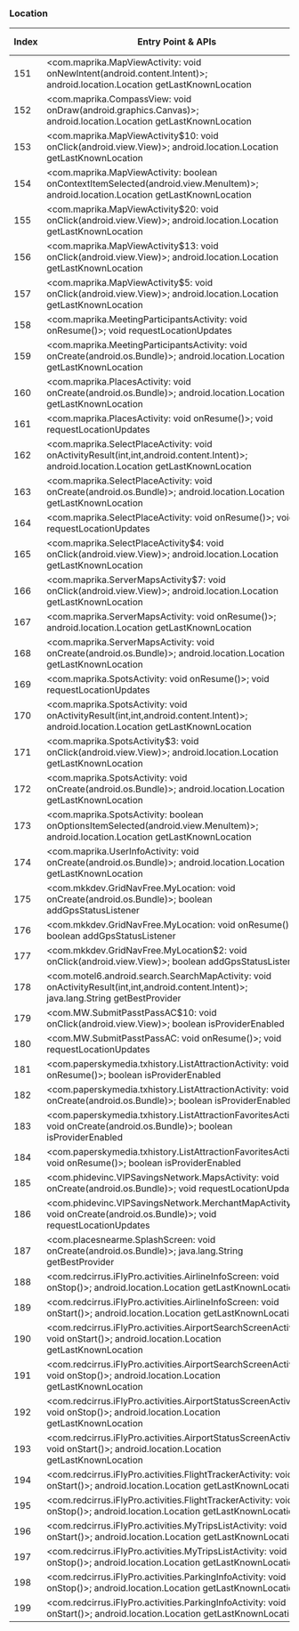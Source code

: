 ### Location
| Index | Entry Point & APIs | Screen shot | Resource id | Label |
| ------------- | ------------- | ------------- |-------------|-------------|
| 151 | <com.maprika.MapViewActivity: void onNewIntent(android.content.Intent)>; android.location.Location getLastKnownLocation | ![](F:\COSMOS\output\py\Play_win8\Travel_Local\com.maprika\com.maprika.MapViewActivity.png) |  | T |
| 152 | <com.maprika.CompassView: void onDraw(android.graphics.Canvas)>; android.location.Location getLastKnownLocation | ![](F:\COSMOS\output\py\Play_win8\Travel_Local\com.maprika\com.maprika.UserInfoActivity.png) | {'2131492941': <sensitive_component.SensitiveComponent.SensitiveView object at 0x000001252401BE48>} | T |
| 153 | <com.maprika.MapViewActivity$10: void onClick(android.view.View)>; android.location.Location getLastKnownLocation | ![](F:\COSMOS\output\py\Play_win8\Travel_Local\com.maprika\com.maprika.MapViewActivity.png) |  | T |
| 154 | <com.maprika.MapViewActivity: boolean onContextItemSelected(android.view.MenuItem)>; android.location.Location getLastKnownLocation | ![](F:\COSMOS\output\py\Play_win8\Travel_Local\com.maprika\com.maprika.MapViewActivity.png) |  | T |
| 155 | <com.maprika.MapViewActivity$20: void onClick(android.view.View)>; android.location.Location getLastKnownLocation | ![](F:\COSMOS\output\py\Play_win8\Travel_Local\com.maprika\com.maprika.MapViewActivity.png) |  | T |
| 156 | <com.maprika.MapViewActivity$13: void onClick(android.view.View)>; android.location.Location getLastKnownLocation | ![](F:\COSMOS\output\py\Play_win8\Travel_Local\com.maprika\com.maprika.MapViewActivity.png) | {'2131493023': <sensitive_component.SensitiveComponent.SensitiveView object at 0x0000012523EE7DA0>} | T |
| 157 | <com.maprika.MapViewActivity$5: void onClick(android.view.View)>; android.location.Location getLastKnownLocation | ![](F:\COSMOS\output\py\Play_win8\Travel_Local\com.maprika\com.maprika.MapViewActivity.png) | {'2131492970': <sensitive_component.SensitiveComponent.SensitiveView object at 0x0000012523EE7C50>} | T |
| 158 | <com.maprika.MeetingParticipantsActivity: void onResume()>; void requestLocationUpdates | ![](F:\COSMOS\output\py\Play_win8\Travel_Local\com.maprika\com.maprika.MeetingParticipantsActivity.png) |  | F |
| 159 | <com.maprika.MeetingParticipantsActivity: void onCreate(android.os.Bundle)>; android.location.Location getLastKnownLocation | ![](F:\COSMOS\output\py\Play_win8\Travel_Local\com.maprika\com.maprika.MeetingParticipantsActivity.png) |  | F |
| 160 | <com.maprika.PlacesActivity: void onCreate(android.os.Bundle)>; android.location.Location getLastKnownLocation | ![](F:\COSMOS\output\py\Play_win8\Travel_Local\com.maprika\com.maprika.PlacesActivity.png) |  | |
| 161 | <com.maprika.PlacesActivity: void onResume()>; void requestLocationUpdates | ![](F:\COSMOS\output\py\Play_win8\Travel_Local\com.maprika\com.maprika.PlacesActivity.png) |  | |
| 162 | <com.maprika.SelectPlaceActivity: void onActivityResult(int,int,android.content.Intent)>; android.location.Location getLastKnownLocation | ![](F:\COSMOS\output\py\Play_win8\Travel_Local\com.maprika\com.maprika.SelectPlaceActivity.png) |  | T |
| 163 | <com.maprika.SelectPlaceActivity: void onCreate(android.os.Bundle)>; android.location.Location getLastKnownLocation | ![](F:\COSMOS\output\py\Play_win8\Travel_Local\com.maprika\com.maprika.SelectPlaceActivity.png) |  | T |
| 164 | <com.maprika.SelectPlaceActivity: void onResume()>; void requestLocationUpdates | ![](F:\COSMOS\output\py\Play_win8\Travel_Local\com.maprika\com.maprika.SelectPlaceActivity.png) |  | T |
| 165 | <com.maprika.SelectPlaceActivity$4: void onClick(android.view.View)>; android.location.Location getLastKnownLocation | ![](F:\COSMOS\output\py\Play_win8\Travel_Local\com.maprika\com.maprika.SelectPlaceActivity.png) | {'2131493050': <sensitive_component.SensitiveComponent.SensitiveView object at 0x0000012523DA95F8>} | T |
| 166 | <com.maprika.ServerMapsActivity$7: void onClick(android.view.View)>; android.location.Location getLastKnownLocation | ![](F:\COSMOS\output\py\Play_win8\Travel_Local\com.maprika\com.maprika.ServerMapsActivity.png) |  | T |
| 167 | <com.maprika.ServerMapsActivity: void onResume()>; android.location.Location getLastKnownLocation | ![](F:\COSMOS\output\py\Play_win8\Travel_Local\com.maprika\com.maprika.ServerMapsActivity.png) |  | T |
| 168 | <com.maprika.ServerMapsActivity: void onCreate(android.os.Bundle)>; android.location.Location getLastKnownLocation | ![](F:\COSMOS\output\py\Play_win8\Travel_Local\com.maprika\com.maprika.ServerMapsActivity.png) |   T |
| 169 | <com.maprika.SpotsActivity: void onResume()>; void requestLocationUpdates | ![](F:\COSMOS\output\py\Play_win8\Travel_Local\com.maprika\com.maprika.SpotsActivity.png) |  | T |
| 170 | <com.maprika.SpotsActivity: void onActivityResult(int,int,android.content.Intent)>; android.location.Location getLastKnownLocation | ![](F:\COSMOS\output\py\Play_win8\Travel_Local\com.maprika\com.maprika.SpotsActivity.png) |  | T |
| 171 | <com.maprika.SpotsActivity$3: void onClick(android.view.View)>; android.location.Location getLastKnownLocation | ![](F:\COSMOS\output\py\Play_win8\Travel_Local\com.maprika\com.maprika.SpotsActivity.png) | {'2131493114': <sensitive_component.SensitiveComponent.SensitiveView object at 0x0000012523E92A90>} | T |
| 172 | <com.maprika.SpotsActivity: void onCreate(android.os.Bundle)>; android.location.Location getLastKnownLocation | ![](F:\COSMOS\output\py\Play_win8\Travel_Local\com.maprika\com.maprika.SpotsActivity.png) |  | T |
| 173 | <com.maprika.SpotsActivity: boolean onOptionsItemSelected(android.view.MenuItem)>; android.location.Location getLastKnownLocation | ![](F:\COSMOS\output\py\Play_win8\Travel_Local\com.maprika\com.maprika.SpotsActivity.png) |  | T |
| 174 | <com.maprika.UserInfoActivity: void onCreate(android.os.Bundle)>; android.location.Location getLastKnownLocation | ![](F:\COSMOS\output\py\Play_win8\Travel_Local\com.maprika\com.maprika.UserInfoActivity.png) |  | T |
| 175 | <com.mkkdev.GridNavFree.MyLocation: void onCreate(android.os.Bundle)>; boolean addGpsStatusListener | ![](F:\COSMOS\output\py\Play_win8\Travel_Local\com.mkkdev.GridNavFree\com.mkkdev.GridNavFree.MyLocation.png) |   T |
| 176 | <com.mkkdev.GridNavFree.MyLocation: void onResume()>; boolean addGpsStatusListener | ![](F:\COSMOS\output\py\Play_win8\Travel_Local\com.mkkdev.GridNavFree\com.mkkdev.GridNavFree.MyLocation.png) |  | T |
| 177 | <com.mkkdev.GridNavFree.MyLocation$2: void onClick(android.view.View)>; boolean addGpsStatusListener | ![](F:\COSMOS\output\py\Play_win8\Travel_Local\com.mkkdev.GridNavFree\com.mkkdev.GridNavFree.MyLocation.png) |  | T |
| 178 | <com.motel6.android.search.SearchMapActivity: void onActivityResult(int,int,android.content.Intent)>; java.lang.String getBestProvider | ![](F:\COSMOS\output\py\Play_win8\Travel_Local\com.motel6.android\com.motel6.android.search.SearchMapActivity.png) |  | |
| 179 | <com.MW.SubmitPasstPassAC$10: void onClick(android.view.View)>; boolean isProviderEnabled | ![](F:\COSMOS\output\py\Play_win8\Travel_Local\com.MW\com.MW.SubmitPasstPassAC.png) |  | F |
| 180 | <com.MW.SubmitPasstPassAC: void onResume()>; void requestLocationUpdates | ![](F:\COSMOS\output\py\Play_win8\Travel_Local\com.MW\com.MW.SubmitPasstPassAC.png) |  | F |
| 181 | <com.paperskymedia.txhistory.ListAttractionActivity: void onResume()>; boolean isProviderEnabled | ![](F:\COSMOS\output\py\Play_win8\Travel_Local\com.paperskymedia.txhistory\com.paperskymedia.txhistory.ListAttractionActivity.png) |  | |
| 182 | <com.paperskymedia.txhistory.ListAttractionActivity: void onCreate(android.os.Bundle)>; boolean isProviderEnabled | ![](F:\COSMOS\output\py\Play_win8\Travel_Local\com.paperskymedia.txhistory\com.paperskymedia.txhistory.ListAttractionActivity.png) |  | |
| 183 | <com.paperskymedia.txhistory.ListAttractionFavoritesActivity: void onCreate(android.os.Bundle)>; boolean isProviderEnabled | ![](F:\COSMOS\output\py\Play_win8\Travel_Local\com.paperskymedia.txhistory\com.paperskymedia.txhistory.ListAttractionFavoritesActivity.png) |  | |
| 184 | <com.paperskymedia.txhistory.ListAttractionFavoritesActivity: void onResume()>; boolean isProviderEnabled | ![](F:\COSMOS\output\py\Play_win8\Travel_Local\com.paperskymedia.txhistory\com.paperskymedia.txhistory.ListAttractionFavoritesActivity.png) |  | |
| 185 | <com.phidevinc.VIPSavingsNetwork.MapsActivity: void onCreate(android.os.Bundle)>; void requestLocationUpdates | ![](F:\COSMOS\output\py\Play_win8\Travel_Local\com.phidevinc.VIPSavingsNetwork\com.phidevinc.VIPSavingsNetwork.MapsActivity.png) |  | T |
| 186 | <com.phidevinc.VIPSavingsNetwork.MerchantMapActivity: void onCreate(android.os.Bundle)>; void requestLocationUpdates | ![](F:\COSMOS\output\py\Play_win8\Travel_Local\com.phidevinc.VIPSavingsNetwork\com.phidevinc.VIPSavingsNetwork.MerchantMapActivity.png) |  | T |
| 187 | <com.placesnearme.SplashScreen: void onCreate(android.os.Bundle)>; java.lang.String getBestProvider | ![](F:\COSMOS\output\py\Play_win8\Travel_Local\com.placesnearme\com.placesnearme.SplashScreen.png) |  | T |
| 188 | <com.redcirrus.iFlyPro.activities.AirlineInfoScreen: void onStop()>; android.location.Location getLastKnownLocation | ![](F:\COSMOS\output\py\Play_win8\Travel_Local\com.redcirrus.iFly\com.redcirrus.iFlyPro.activities.AirlineInfoScreen.png) |  | D |
| 189 | <com.redcirrus.iFlyPro.activities.AirlineInfoScreen: void onStart()>; android.location.Location getLastKnownLocation | ![](F:\COSMOS\output\py\Play_win8\Travel_Local\com.redcirrus.iFly\com.redcirrus.iFlyPro.activities.AirlineInfoScreen.png) |  | D |
| 190 | <com.redcirrus.iFlyPro.activities.AirportSearchScreenActivity: void onStart()>; android.location.Location getLastKnownLocation | ![](F:\COSMOS\output\py\Play_win8\Travel_Local\com.redcirrus.iFly\com.redcirrus.iFlyPro.activities.AirportSearchScreenActivity.png) |  | D |
| 191 | <com.redcirrus.iFlyPro.activities.AirportSearchScreenActivity: void onStop()>; android.location.Location getLastKnownLocation | ![](F:\COSMOS\output\py\Play_win8\Travel_Local\com.redcirrus.iFly\com.redcirrus.iFlyPro.activities.AirportSearchScreenActivity.png) |  | D |
| 192 | <com.redcirrus.iFlyPro.activities.AirportStatusScreenActivity: void onStop()>; android.location.Location getLastKnownLocation | ![](F:\COSMOS\output\py\Play_win8\Travel_Local\com.redcirrus.iFly\com.redcirrus.iFlyPro.activities.AirportStatusScreenActivity.png) |  | D |
| 193 | <com.redcirrus.iFlyPro.activities.AirportStatusScreenActivity: void onStart()>; android.location.Location getLastKnownLocation | ![](F:\COSMOS\output\py\Play_win8\Travel_Local\com.redcirrus.iFly\com.redcirrus.iFlyPro.activities.AirportStatusScreenActivity.png) |  | D |
| 194 | <com.redcirrus.iFlyPro.activities.FlightTrackerActivity: void onStart()>; android.location.Location getLastKnownLocation | ![](F:\COSMOS\output\py\Play_win8\Travel_Local\com.redcirrus.iFly\com.redcirrus.iFlyPro.activities.FlightTrackerActivity.png) |  | D |
| 195 | <com.redcirrus.iFlyPro.activities.FlightTrackerActivity: void onStop()>; android.location.Location getLastKnownLocation | ![](F:\COSMOS\output\py\Play_win8\Travel_Local\com.redcirrus.iFly\com.redcirrus.iFlyPro.activities.FlightTrackerActivity.png) |  | D |
| 196 | <com.redcirrus.iFlyPro.activities.MyTripsListActivity: void onStart()>; android.location.Location getLastKnownLocation | ![](F:\COSMOS\output\py\Play_win8\Travel_Local\com.redcirrus.iFly\com.redcirrus.iFlyPro.activities.MyTripsListActivity.png) |  | D |
| 197 | <com.redcirrus.iFlyPro.activities.MyTripsListActivity: void onStop()>; android.location.Location getLastKnownLocation | ![](F:\COSMOS\output\py\Play_win8\Travel_Local\com.redcirrus.iFly\com.redcirrus.iFlyPro.activities.MyTripsListActivity.png) |  | D |
| 198 | <com.redcirrus.iFlyPro.activities.ParkingInfoActivity: void onStop()>; android.location.Location getLastKnownLocation | ![](F:\COSMOS\output\py\Play_win8\Travel_Local\com.redcirrus.iFly\com.redcirrus.iFlyPro.activities.ParkingInfoActivity.png) |  | D |
| 199 | <com.redcirrus.iFlyPro.activities.ParkingInfoActivity: void onStart()>; android.location.Location getLastKnownLocation | ![](F:\COSMOS\output\py\Play_win8\Travel_Local\com.redcirrus.iFly\com.redcirrus.iFlyPro.activities.ParkingInfoActivity.png) |  | D |
